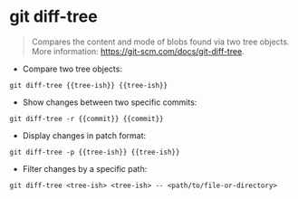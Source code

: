 # git diff-tree

> Compares the content and mode of blobs found via two tree objects.
> More information: <https://git-scm.com/docs/git-diff-tree>.

- Compare two tree objects:

`git diff-tree {{tree-ish}} {{tree-ish}}`

- Show changes between two specific commits:

`git diff-tree -r {{commit}} {{commit}}`

- Display changes in patch format:

`git diff-tree -p {{tree-ish}} {{tree-ish}}`

- Filter changes by a specific path:

`git diff-tree <tree-ish> <tree-ish> -- <path/to/file-or-directory>`
